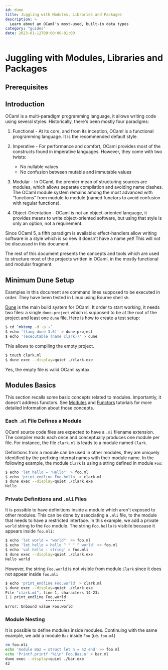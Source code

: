 ```yaml
---
id: dune
title: Juggling with Modules, Libraries and Packages
description: >
  Learn about an OCaml's most-used, built-in data types
category: "guides"
date: 2023-01-12T09:00:00-01:00
---
```


# Juggling with Modules, Libraries and Packages

## Prerequisites

## Introduction

OCaml is a multi-paradigm programming language, it allows writing code using several styles. Historically, there's been mostly four paradigms:

1. Functional - At its core, and from its inception, OCaml is a functional
   programming language. It is the recommended default style.
1. Imperative - For performance and comfort, OCaml provides most of the
   constructs found in imperative languages. However, they come with two twists:

   - No nullable values
   - No confusion between mutable and immutable values
1. Modular - In OCaml, the premier mean of structuring sources are modules,
   which allows separate compilation and avoiding name clashes. The OCaml module
   system remains among the most advanced with “functions” from module to module (named
   functors to avoid confusion with regular functions).
1. Object-Orientation - OCaml is not an object-oriented language, it provides
   means to write object-oriented software, but using that style is only an option, not a requirement.

Since OCaml 5, a fifth paradigm is available: effect-handlers allow writing
software in a style which is so new it doesn't have a name yet! This will not be
discussed in this document.

The rest of this document presents the concepts and tools which are used to
structure most of the projects written in OCaml, in the mostly functional and
modular fragment.

## Minimum Dune Setup

Examples in this document are command lines supposed to be executed in order. They have been tested in Linux using Bourne shell `sh`.

[Dune](https://dune.build/) is the main build system for OCaml. It order to start working, it needs two files: a single `dune-project` which is supposed to be at the root of the project and least one `dune` file. Here is how to create a test setup:
```sh
$ cd `mktemp -d -p ~`
$ echo '(lang dune 3.6)' > dune-project
$ echo '(executable (name clark))' > dune
```

This allows to compiling the empty project.
```sh
$ touch clark.ml
$ dune exec --display=quiet ./clark.exe
```

Yes, the empty file is valid OCaml syntax.

## Modules Basics

This section recalls some basic concepts related to modules. Importantly, it
doesn't address functors. See [Modules](/docs) and [Functors](/functors)
tutorials for more detailed information about those concepts.

### Each `.ml` File Defines a Module

OCaml source code files are expected to have a `.ml` filename extension. The
compiler reads each once and conceptually produces one module per file. For
instance, the file `clark.ml` is leads to a module named `Clark`.

Definitions from a module can be used in other modules, they are uniquely
identified by the prefixing internal names with their module name. In the
following example, the module `Clark` is using a string defined in module
`Foo`:
```sh
$ echo 'let hello = "Hello"' > foo.ml
$ echo 'print_endline Foo.hello' > clark.ml
$ dune exec --display=quiet ./clark.exe
Hello
```

### Private Definitions and `.mli` Files

It is possible to have definitions inside a module which aren't exposed to other modules. This can be done by associating a `.mli` file, to the module that needs to have a restricted interface. In this example, we add a private `world` string to the `Foo` module. The string `Foo.hello` is visibile because it appears inside `foo.mli`:
```sh
$ echo 'let world = "world"' >> foo.ml
$ echo 'let hello = hello ^ " " ^ world' >> foo.ml
$ echo 'val hello : string' > foo.mli
$ dune exec --display=quiet ./clark.exe
Hello world
```

However, the string `Foo.world` is not visible from module `Clark` since it does not appear inside `foo.mli`
```sh
$ echo 'print_endline Foo.world' > clark.ml
$ dune exec --display=quiet ./clark.exe
File "clark.ml", line 1, characters 14-23:
1 | print_endline Foo.world
                  ^^^^^^^^^
Error: Unbound value Foo.world
```

### Module Nesting

It is possible to define modules inside modules. Continuing with the same
example, we add a module `Baz` inside `Foo` (i.e. `foo.ml`)
```sh
rm foo.mli
echo 'module Baz = struct let n = 42 end' >> foo.ml
echo 'Printf.printf "%i\n" Foo.Baz.n' > bar.ml
dune exec --display=quiet ./bar.exe
42
```

### 